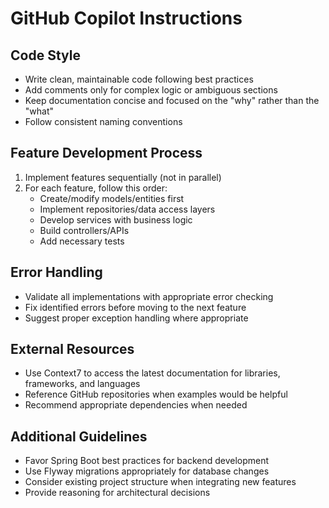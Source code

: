 # GitHub Copilot Instructions

## Code Style

- Write clean, maintainable code following best practices
- Add comments only for complex logic or ambiguous sections
- Keep documentation concise and focused on the "why" rather than the "what"
- Follow consistent naming conventions

## Feature Development Process

1. Implement features sequentially (not in parallel)
2. For each feature, follow this order:
   - Create/modify models/entities first
   - Implement repositories/data access layers
   - Develop services with business logic
   - Build controllers/APIs
   - Add necessary tests

## Error Handling

- Validate all implementations with appropriate error checking
- Fix identified errors before moving to the next feature
- Suggest proper exception handling where appropriate

## External Resources

- Use Context7 to access the latest documentation for libraries, frameworks, and languages
- Reference GitHub repositories when examples would be helpful
- Recommend appropriate dependencies when needed

## Additional Guidelines

- Favor Spring Boot best practices for backend development
- Use Flyway migrations appropriately for database changes
- Consider existing project structure when integrating new features
- Provide reasoning for architectural decisions
